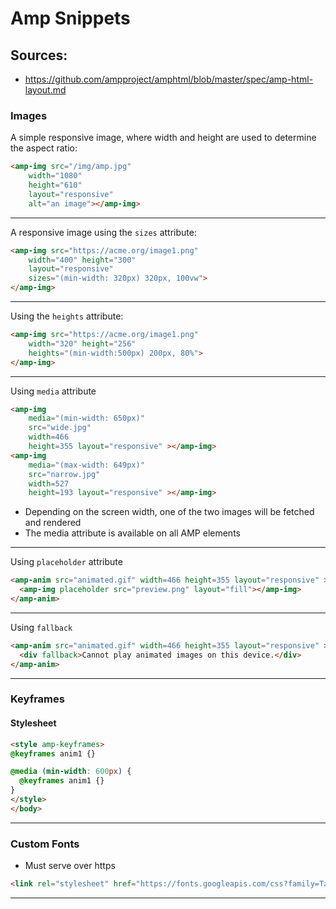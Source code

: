 # Amp Snippets

## Sources:
* https://github.com/ampproject/amphtml/blob/master/spec/amp-html-layout.md

### Images

A simple responsive image, where width and height are used to determine the aspect ratio:
```html
<amp-img src="/img/amp.jpg"
    width="1080"
    height="610"
    layout="responsive"
    alt="an image"></amp-img>
```
---
A responsive image using the `sizes` attribute:
```html
<amp-img src="https://acme.org/image1.png"
    width="400" height="300"
    layout="responsive"
    sizes="(min-width: 320px) 320px, 100vw">
</amp-img>
```
---
Using the `heights` attribute:
```html
<amp-img src="https://acme.org/image1.png"
    width="320" height="256"
    heights="(min-width:500px) 200px, 80%">
</amp-img>
```
---
Using `media` attribute
```html
<amp-img
    media="(min-width: 650px)"
    src="wide.jpg"
    width=466
    height=355 layout="responsive" ></amp-img>
<amp-img
    media="(max-width: 649px)"
    src="narrow.jpg"
    width=527
    height=193 layout="responsive" ></amp-img>
```
* Depending on the screen width, one of the two images will be fetched and rendered
* The media attribute is available on all AMP elements
---
Using `placeholder` attribute
```html
<amp-anim src="animated.gif" width=466 height=355 layout="responsive" >
  <amp-img placeholder src="preview.png" layout="fill"></amp-img>
</amp-anim>
```
---
Using `fallback`
```html
<amp-anim src="animated.gif" width=466 height=355 layout="responsive" >
  <div fallback>Cannot play animated images on this device.</div>
</amp-anim>
```

----------
### Keyframes

#### Stylesheet
```html
<style amp-keyframes>
@keyframes anim1 {}

@media (min-width: 600px) {
  @keyframes anim1 {}
}
</style>
</body>
```
---
### Custom Fonts
* Must serve over https

```html
<link rel="stylesheet" href="https://fonts.googleapis.com/css?family=Tangerine">
```
---
